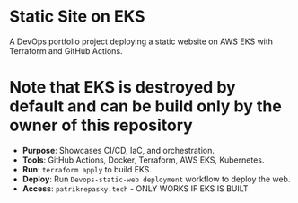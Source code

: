 # Static Site on EKS
A DevOps portfolio project deploying a static website on AWS EKS with Terraform and GitHub Actions.

# Note that EKS is destroyed by default and can be build only by the owner of this repository

- **Purpose**: Showcases CI/CD, IaC, and orchestration.
- **Tools**: GitHub Actions, Docker, Terraform, AWS EKS, Kubernetes.
- **Run**: `terraform apply` to build EKS.
- **Deploy**: Run `Devops-static-web deployment` workflow to deploy the web.
- **Access**: `patrikrepasky.tech` - ONLY WORKS IF EKS IS BUILT
